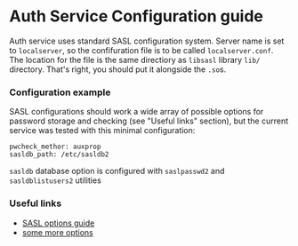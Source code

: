 # Auth Service Configuration guide

Auth service uses standard SASL configuration system. Server name is set to `localserver`, so the confifuration file is to be called `localserver.conf`.  The location for the file is the same directiory as `libsasl` library `lib/` directory. That's right, you should put it alongside the `.so`s.

### Configuration example
SASL configurations should work a wide array of possible options for password storage and checking (see "Useful links" section), but the current service was tested with this minimal configuration: 
```
pwcheck_methor: auxprop
sasldb_path: /etc/sasldb2
```

`sasldb` database option is configured with `saslpasswd2` and `sasldblistusers2` utilities 

### Useful links
- [SASL options guide](https://blog.sys4.de/cyrus-sasl-libsasl-man-page-en.html)
- [some more options](https://stuff.mit.edu/afs/sipb/project/imaptools/src/cyrus-sasl-2.1.0/doc/options.html)